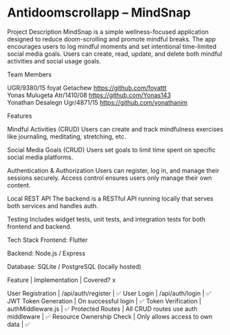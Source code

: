 # Antidoomscrollapp – MindSnap
Project Description
MindSnap is a simple wellness-focused application designed to reduce doom-scrolling and promote mindful breaks. The app encourages users to log mindful moments and set intentional time-limited social media goals. Users can create, read, update, and delete both mindful activities and social usage goals.

Team Members


UGR/9380/15 
foyat Getachew 
https://github.com/foyattt  
Yonas Mulugeta 
Atr/1410/08 
https://github.com/Yonas143  
Yonathan Desalegn 
Ugr/4871/15 
https://github.com/yonathanim




Features

Mindful Activities (CRUD)
Users can create and track mindfulness exercises like journaling, meditating, stretching, etc.


Social Media Goals (CRUD)
Users set goals to limit time spent on specific social media platforms.


Authentication & Authorization
Users can register, log in, and manage their sessions securely. Access control ensures users only manage their own content.


Local REST API
The backend is a RESTful API running locally that serves both services and handles auth.

Testing
Includes widget tests, unit tests, and integration tests for both frontend and backend.


Tech Stack
Frontend: Flutter

Backend: Node.js / Express

Database: SQLite / PostgreSQL (locally hosted)



Feature | Implementation | Covered? x



User Registration | /api/auth/register | ✅
User Login | /api/auth/login | ✅
JWT Token Generation | On successful login | ✅
Token Verification | authMiddleware.js | ✅
Protected Routes | All CRUD routes use auth middleware | ✅
Resource Ownership Check | Only allows access to own data | ✅
